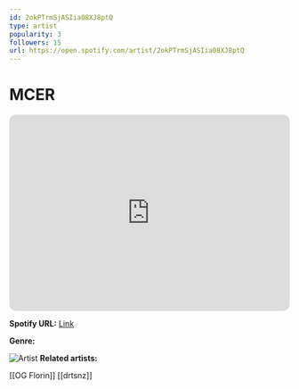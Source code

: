 ```yaml
---
id: 2okPTrmSjASIia08XJ8ptQ
type: artist
popularity: 3
followers: 15
url: https://open.spotify.com/artist/2okPTrmSjASIia08XJ8ptQ
---
```

# MCER

<iframe style="border-radius:12px" src="https://open.spotify.com/embed/artist/2okPTrmSjASIia08XJ8ptQ" width="100%" height="352" frameBorder="0" allowfullscreen="" allow="autoplay; clipboard-write; encrypted-media; fullscreen; picture-in-picture" loading="lazy"></iframe>

**Spotify URL:** [Link](https://open.spotify.com/artist/2okPTrmSjASIia08XJ8ptQ)

**Genre:** 

![Artist](https://i.scdn.co/image/ab67616d0000b2734d0b12496c4d9a7d6d262457)
**Related artists:**

[[OG Florin]]
[[drtsnz]]
